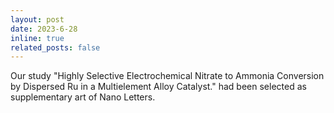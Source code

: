 ```yaml
---
layout: post
date: 2023-6-28
inline: true
related_posts: false
---
```

Our study "Highly Selective Electrochemical Nitrate to Ammonia Conversion by Dispersed Ru in a Multielement Alloy Catalyst." had been selected as supplementary art of Nano Letters.